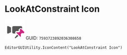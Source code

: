 # LookAtConstraint Icon
![](/img/LookAtConstraint%20Icon.png)
GUID: `7593723892036308658`
```
EditorGUIUtility.IconContent("LookAtConstraint Icon")
```
